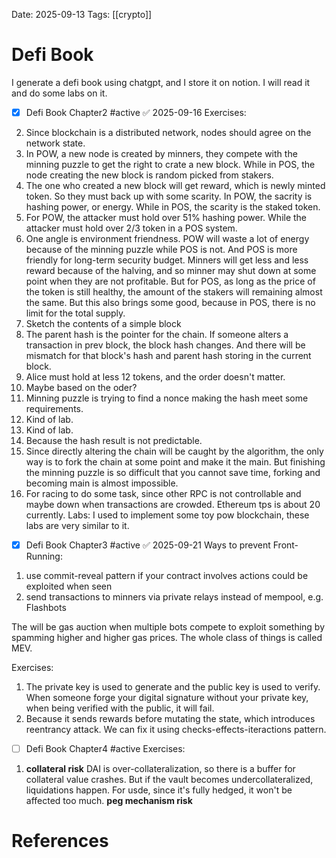 Date: 2025-09-13
Tags: [[crypto]]

# Defi Book

I generate a defi book using chatgpt, and I store it on notion. I will read it and do some labs on it.

- [x] Defi Book Chapter2 #active ✅ 2025-09-16
Exercises:
2. Since blockchain is a distributed network, nodes should agree on the network state. 
3. In POW, a new node is created by minners, they compete with the minning puzzle to get the right to crate a new block. While in POS, the node creating the new block is random picked from stakers.
4. The one who created a new block will get reward, which is newly minted token. So they must back up with some scarity. In POW, the sacrity is hashing power, or energy. While in POS, the scarity is the staked token.
5. For POW, the attacker must hold over 51% hashing power. While the attacker must hold over 2/3 token in a POS system.
6. One angle is environment friendness. POW will waste a lot of energy because of the minning puzzle while POS is not. And POS is more friendly for long-term security budget. Minners will get less and less reward because of the halving, and so minner may shut down at some point when they are not profitable. But for POS, as long as the price of the token is still healthy, the amount of the stakers will remaining almost the same. But this also brings some good, because in POS, there is no limit for the total supply.
7. Sketch the contents of a simple block
8. The parent hash is the pointer for the chain. If someone alters a transaction in prev block, the block hash changes. And there will be mismatch for that block's hash and parent hash storing in the current block. 
9. Alice must hold at less 12 tokens, and the order doesn't matter.
10. Maybe based on the oder?
11. Minning puzzle is trying to find a nonce making the hash meet some requirements.
12. Kind of lab.
13. Kind of lab.
14. Because the hash result is not predictable.
15. Since directly altering the chain will be caught by the algorithm, the only way is to fork the chain at some point and make it the main. But finishing the minning puzzle is so difficult that you cannot save time, forking and becoming main is almost impossible. 
16. For racing to do some task, since other RPC is not controllable and maybe down when transactions are crowded. Ethereum tps is about 20 currently.
Labs:
I used to implement some toy pow blockchain, these labs are very similar to it.


- [x] Defi Book Chapter3 #active ✅ 2025-09-21
Ways to prevent Front-Running:
1. use commit-reveal pattern if your contract involves actions could be exploited when seen
2. send transactions to minners via private relays instead of mempool, e.g. Flashbots

The will be gas auction when multiple bots compete to exploit something by spamming higher and higher gas prices. The whole class of things is called MEV.

Exercises:
1. The private key is used to generate and the public key is used to verify. When someone forge your digital signature without your private key, when being verified with the public, it will fail.
2. Because it sends rewards before mutating the state, which introduces reentrancy attack. We can fix it using checks-effects-iteractions pattern.

- [ ] Defi Book Chapter4 #active 
Exercises:
1. **collateral risk** DAI is over-collateralization, so there is a buffer for collateral value crashes. But if the vault becomes undercollateralized, liquidations happen. For usde, since it's fully hedged, it won't be affected too much. **peg mechanism risk** 





# References

